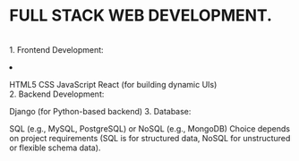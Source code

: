 # FULL STACK WEB DEVELOPMENT.
<br>1. Frontend Development:

<li><ol></ol>HTML5
CSS
JavaScript
React (for building dynamic UIs)</li></ol>
2. Backend Development:

Django (for Python-based backend)
3. Database:

SQL (e.g., MySQL, PostgreSQL) or NoSQL (e.g., MongoDB)
Choice depends on project requirements (SQL is for structured data, NoSQL for unstructured or flexible schema data).
